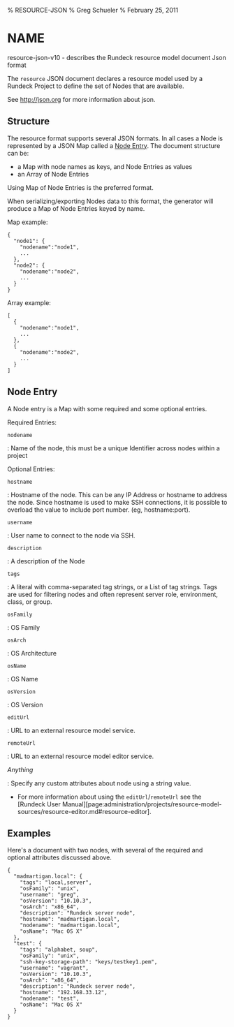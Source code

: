 % RESOURCE-JSON 
% Greg Schueler
% February 25, 2011

# NAME

resource-json-v10 - describes the Rundeck resource model document Json format

The `resource` JSON document declares a resource model used by a Rundeck Project to define the set of Nodes that are available.

See <http://json.org> for more information about json.

## Structure

The resource format supports several JSON formats.  In all cases a Node is represented by a JSON Map called a [Node Entry](#node-entry). The document structure can be:

* a Map with node names as keys, and Node Entries as values
* an Array of Node Entries

Using Map of Node Entries is the preferred format.

When serializing/exporting Nodes data to this format, the generator will produce a Map of Node Entries keyed by name.

Map example:

~~~~~~~~ {.json}
{
  "node1": {
    "nodename":"node1",
    ...
  },
  "node2": {
    "nodename":"node2",
    ...
  }
}
~~~~~~~~ 

Array example:

~~~~~~~~ {.json}
[
  {
    "nodename":"node1",
    ...
  },
  {
    "nodename":"node2",
    ...
  }
]
~~~~~~~~ 


## Node Entry

A Node entry is a Map with some required and some optional entries.

Required Entries:

`nodename`

:    Name of the node, this must be a unique Identifier across nodes within a project

Optional Entries:

`hostname`

:    Hostname of the node.  This can be any IP Address or hostname to address the node.
     Since hostname is used to make SSH connections, it is possible to overload the value
     to include port number. (eg, hostname:port).

`username`

:    User name to connect to the node via SSH.

`description`

:    A description of the Node

`tags`

:    A literal with comma-separated tag strings, or a List of tag strings. Tags are used for filtering nodes and often represent server role, environment, class, or group.

`osFamily`

:    OS Family

`osArch`

:    OS Architecture

`osName`

:    OS Name

`osVersion`

:    OS Version

`editUrl`

:    URL to an external resource model service.

`remoteUrl`

:    URL to an external resource model editor service.

*Anything*

:    Specify any custom attributes about node using a string value.

* For more information about using the `editUrl`/`remoteUrl` see the [Rundeck User Manual][page:administration/projects/resource-model-sources/resource-editor.md#resource-editor].

## Examples

Here's a document with two nodes, with several of the required and optional
attributes discussed above.

~~~~~~~~ {.json}
{
  "madmartigan.local": {
    "tags": "local,server",
    "osFamily": "unix",
    "username": "greg",
    "osVersion": "10.10.3",
    "osArch": "x86_64",
    "description": "Rundeck server node",
    "hostname": "madmartigan.local",
    "nodename": "madmartigan.local",
    "osName": "Mac OS X"
  },
  "test": {
    "tags": "alphabet, soup",
    "osFamily": "unix",
    "ssh-key-storage-path": "keys/testkey1.pem",
    "username": "vagrant",
    "osVersion": "10.10.3",
    "osArch": "x86_64",
    "description": "Rundeck server node",
    "hostname": "192.168.33.12",
    "nodename": "test",
    "osName": "Mac OS X"
  }
}
~~~~~~~~ 

